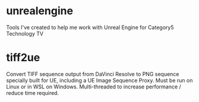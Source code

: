 # unrealengine
Tools I've created to help me work with Unreal Engine for Category5 Technology TV

tiff2ue
=======

Convert TIFF sequence output from DaVinci Resolve to PNG sequence specially built for UE, including a UE Image Sequence Proxy. Must be run on Linux or in WSL on Windows. Multi-threaded to increase performance / reduce time required.
